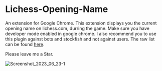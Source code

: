 # Lichess-Opening-Name
An extension for Google Chrome. This extension displays you the current opening name on lichess.com, durring the game.
Make sure you have developer mode enabled in google chrome. I also recommend you to use this plugin against bots and stockfish and not against users. The raw list can be found [here](https://www.jimmyvermeer.com/openings.html).

Please leave me a Star.


![Screenshot_2023_06_23-1](https://github.com/spinalcord/Lichess-Opening-Name/assets/4529150/f1756f36-f24f-4b75-a7c9-e6ec38cabe50)
